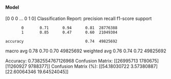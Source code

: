 #### Model
[0 0 0 ... 0 1 0]
Classification Report:
              precision    recall  f1-score   support

           0       0.71      0.94      0.81  28776388
           1       0.85      0.47      0.60  21049304

    accuracy                           0.74  49825692
   macro avg       0.78      0.70      0.70  49825692
weighted avg       0.76      0.74      0.72  49825692

Accuracy: 0.7382554767126968
Confusion Matrix:
[[26995713  1780675]
 [11260927  9788377]]
Confusion Matrix (%):
[[54.18030722  3.57380887]
 [22.60064346 19.64524045]]

